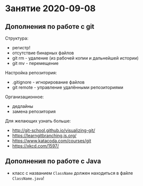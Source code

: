 # Занятие 2020-09-08

## Дополнения по работе с git

Структура:
- регистр!
- отсутствие бинарных файлов
- git rm - удаление (из рабочей копии и дальнейшей 
  истории)
- git mv - перемещение

Настройка репозитория:
- .gitignore - игнорирование файлов
- git remote - управление удалёнными репозиториями

Организационное:
- дедлайны
- замена репозитория

Для желающих узнать больше:
- http://git-school.github.io/visualizing-git/
- https://learngitbranching.js.org/
- https://www.katacoda.com/courses/git
- https://xkcd.com/1597/

## Дополнения по работе с Java

- класс с названием `ClassName` должен находиться в файле `ClassName.java`!

